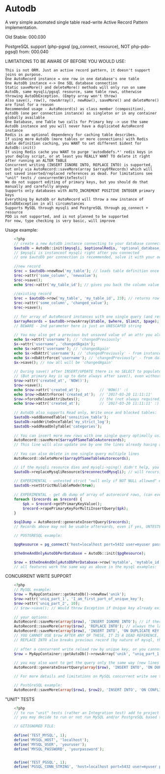 # Autodb

A very simple automated single table read-write Active Record Pattern implementation.

Old Stable: 000.030

PostgreSQL support (php-pgsql (pg_connect, resource), NOT php-pdo-pgsql) from: 000.040

LIMITATIONS TO BE AWARE OF BEFORE YOU WOULD USE:

    This is not ORM. Just an active record pattern, it doesn't support joins on purpose.
    One AutoRecord instance = one row in one database's one table
    One AutoDb instance <-> One SQL database connection
    Static saveMore() and deleteMore() methods will only run on same AutoDb, same mysqli/pgsql resource, same table rows, otherwise throwing AutoDbException. (Empty array won't throw)
    Also save(), row(), rowsArray(), newRow(), saveMore() and deleteMore() are final for a reason
    Recommended usage - AutoRecord(s) as class member (composition), AutoDb (one per connection instance) as singleton or in any container globally available
    One Database, one Table two calls for Primary key -> use the same AutoDb instance and you will never have a duplicated AutoRecord instance
    Redis is an optional dependency for caching table describes.
    If using more AutoDb (more tables or more connections) with Redis table definition caching, you WANT to set different $ident for AutoDb::init()
    If using Redis cache you WANT to purge 'autodbdefs.*' redis keys in your deploy script, or at least you REALLY WANT TO delete it right after running an ALTER TABLE
    Concurrent writing (INSERT IGNORE INTO, REPLACE INTO) is supported, but only via AutoRecord::saveMore(array $arrayOfRecords) which will set saved inserted/replaced references as dead. For limitations see "unit" tests / concurrentWriteTests()
    We do not support editing of primary keys, but you should do that manually and carefully anyway
    Supports only databases with AUTO_INCREMENT POSITIVE INTEGER primary keys
    Everything by AutoDb or AutoRecord will throw a new instance of AutoDbException in all circumstances
    Supports MySQL through mysqli and PostgreSQL through pg_connect + resource
    PDO is not supported, and is not planned to be supported
    For now, type checking is very basic, will improve

Usage example:

```php
    <?php
    // create a new AutoDb instance connecting to your database connection. One mysqli resource <-> One AutoDb
    $autoDb = AutoDb::init($mysqli, $optionalRedis, 'optional_database_ident_for_redis_key_table_defs'); 
    // $mysqli is instanceof mysqli right after you connected
    // one $autoDb per connection is recommended, solve it with your own conatainer/singleton for best results
    
    //new record
    $rec = $autoDb->newRow('my_table'); // loads table definition once in runtime with describe 
    $rec->attr('some_column', 'newvalue');
    $rec->save();
    echo $rec->attr('my_table_id'); // gives you back the column value
    
    //existing record
    $rec = $autoDb->row('my_table', 'my_table_id', 23); // returns row with primary key my_table_id 23
    $rec->attr('some_column', 'changed_value');
    $rec->save();
    
    // for array of AutoRecord instances with one single query (and returns object cache version if exists)
    $arrayRecords = $autoDb->rowsArray($table, $where, $limit, $page); // limit default is -1 (unlimited results), page defaults to 1
    // BEWARE - 2nd parameter here is just an UNESCAPED string
    
    // You may also get a previous but unsaved value of an attr you already saved:
    echo $x->attr('username'); // 'changedPreviously'
    $x->attr('username', 'changedAgain');
    echo $x->attr('username'); // 'changedAgain'
    echo $x->dbAttr('username'); // 'changedPreviously' - from instance
    echo $x->dbAttrForce('username'); // 'changedPreviously' - from database
    $x->save(); // now all will be 'changedAgain'
    
    // During save() after INSERT/UPDATE there is no SELECT to populate the columns in the database. You can force it by calling $record->forceReloadAttributes(). 
    // (But primary key is up to date always after save(), even without calling $record->forceReloadAttributes() method)
    $row->attr('created_at', 'NOW()');
    $row->save();
    echo $row->attr('created_at');         // 'NOW()' :(
    echo $row->dbAttrForce('created_at');  // '2017-03-20 11:11:11'
    $row->forceReloadAttributes();         // the (not always required) extra query to sync column attributes
    echo $row->attr('created_at');         // '2017-03-20 11:11:11' :)
    
    // AutoDb also supports Read only, Write once and blocked tables:
    $autoDb->addBannedTable('sensitive_table');
    $autoDb->addWriteOnceTable('my_strict_log');
    $autoDb->addReadOnlyTable('categories');
    
    // You can insert more new rows with one single query optimally using 
    AutoRecord::saveMore($arrayOfSameTableAutorecords);
    // This line will also update one by one the lines already having a primary key
    
    // You can also delete in one single query multiple lines
    AutoRecord::deleteMore($arrayOfSameTableAutorecords);

    // if the mysqli resource dies and mysqli->ping() didn't help, you can force replacing it to a new connected mysqli instance
    $autoDb->replaceMysqliResource($reconnectedMysqli); // will recursively run through autorecords too
    
    // EXPERIMENTAL - untested strict "null only if NOT NULL allowed" mode
    $autoDb->setStrictNullableMode(true);
    
    // EXPERIMENTAL - get db dump of array of autorecord rows, (can even force primary key read)
    foreach ($records as $record) {
        $pk = $record->getPrimaryKeyValue();
        $record->rapePrimaryKeyForMultiInsertQuery($pk);
    }
        
    $sqlDump = AutoRecord::generateInsertQuery($records);
    // Records above may not be usable afterwards, even if yes, UNTESTED
```

```php
    // POSTGRESQL example:

    $pgResource = pg_connect('host=localhost port=5432 user=myuser password=mypassword dbname=mydb');

    $theOneAndOnlyAutoDbPerDatabase = AutoDb::init($pgResource);

    $row = $theOneAndOnlyAutoDbPerDatabase->row('mytable', 'mytable_id', 71);
    // all features work the same way as above in the mysql examples:
```


CONCURRENT WRITE SUPPORT

```php
    <?php
    // MySQL example:
    $row = MyAppContainer::getAutoDb()->newRow('unik');
    $row->attr('uniq_part_1', 'I_am_first_part_of_unique_key');
    $row->attr('uniq_part_2', 10);
    // $row->save(); // Would throw Exception if Unique key already exists (sometimes you want this though)
    
    // your options:
    AutoRecord::saveMore(array($row), 'INSERT IGNORE INTO'); // if there was a row using this unique key, that one wins
    AutoRecord::saveMore(array($row), 'REPLACE INTO'); // always the later write wins
    AutoRecord::saveMore(array($row), 'INSERT INTO', 'ON DUPLICATE KEY UPDATE request_count = request_count + 1'); // "manual"
    // YOU CANNOT USE $row AFTER ANY OF THESE, IT IS A DEAD REFERENCE, select again via rowsArray() by Unique keys, if you want to keep working with the row
    // REPLACE INTO also breaks previous record (by nature of mysql, that primary key value doesn't exist anymore)
    
    // after a concurrent write reload row by unique key, or you cannot work with it (dead reference):
    $row = MyAppContainer::getAutoDb()->rowsArray('unik', "uniq_part_1 = 'I_am_first_part_of_unique_key' AND uniq_part_2 = 10")[0]; // array[1] not set as unique
    
    // you may also want to get the query only the same way (new lines only, lines to update throw exception:
    AutoRecord::generateInsertQuery(array($row), 'INSERT INTO', 'ON DUPLICATE KEY UPDATE request_count = request_count + 1'); // return INSERT INTO ... string

    // For more details and limitations on MySQL concurrent write see tests/AutoDbTest.php method concurrentWriteTests()

    // PostGreSQL example:
    AutoRecord::saveMore(array($row1, $row2), 'INSERT INTO', '﻿ON CONFLICT (uniq_part_1, uniq_part_2) DO UPDATE SET request_count = mytable.request_count + 1;');
```

"UNIT" TESTS

```php
    <?php
    // to run "unit" tests (rather an Integration test) add to project root a file test_mysql_connection_credentials.php as stated in tests/bootstrap.php:
    // you may decide to run or not run MySQL and/or PostgreSQL based tests based on if that's being installed in your machine

    // GITIGNORED FILE:
    
    define('TEST_MYSQL', 1);
    define('MYSQL_HOST', 'localhost');
    define('MYSQL_USER', 'youruser');
    define('MYSQL_PASSWORD', 'yourpassword');


    define('TEST_PGSQL', 1);
    define('PGSQL_CONN_STRING', 'host=localhost port=5432 user=myuser password=mypassword'); // do not worry about conn db
    
```
